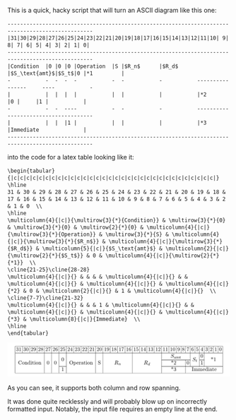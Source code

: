 This is a quick, hacky script that will turn an ASCII diagram like this one:

	-------------------------------------------------------------------------------------------------
	|31|30|29|28|27|26|25|24|23|22|21|20|19|18|17|16|15|14|13|12|11|10| 9| 8| 7| 6| 5| 4| 3| 2| 1| 0|
	-------------------------------------------------------------------------------------------------
	|Condition  |0 |0 |0 |Operation  |S |$R_n$      |$R_d$      |$S_\text{amt}$|$S_t$|0 |*1         |
	-           -  -  -  -           -  -           -           ----------------     ----           -
	|           |  |  |  |           |  |           |           |*2         |0 |     |1 |           |
	-           -  -  ----           -  -           -           -------------------------------------
	|           |  |  |1 |           |  |           |           |*3         |Immediate              |
	-------------------------------------------------------------------------------------------------
	

into the code for a latex table looking like it:

	\begin{tabular}{|c|c|c|c|c|c|c|c|c|c|c|c|c|c|c|c|c|c|c|c|c|c|c|c|c|c|c|c|c|c|c|c|}
	\hline
	31 & 30 & 29 & 28 & 27 & 26 & 25 & 24 & 23 & 22 & 21 & 20 & 19 & 18 & 17 & 16 & 15 & 14 & 13 & 12 & 11 & 10 & 9 & 8 & 7 & 6 & 5 & 4 & 3 & 2 & 1 & 0  \\
	\hline
	\multicolumn{4}{|c|}{\multirow{3}{*}{Condition}} & \multirow{3}{*}{0} & \multirow{3}{*}{0} & \multirow{2}{*}{0} & \multicolumn{4}{|c|}{\multirow{3}{*}{Operation}} & \multirow{3}{*}{S} & \multicolumn{4}{|c|}{\multirow{3}{*}{$R_n$}} & \multicolumn{4}{|c|}{\multirow{3}{*}{$R_d$}} & \multicolumn{5}{|c|}{$S_\text{amt}$} & \multicolumn{2}{|c|}{\multirow{2}{*}{$S_t$}} & 0 & \multicolumn{4}{|c|}{\multirow{2}{*}{*1}}  \\
	\cline{21-25}\cline{28-28}
	\multicolumn{4}{|c|}{} & & & & \multicolumn{4}{|c|}{} & & \multicolumn{4}{|c|}{} & \multicolumn{4}{|c|}{} & \multicolumn{4}{|c|}{*2} & 0 & \multicolumn{2}{|c|}{} & 1 & \multicolumn{4}{|c|}{}  \\
	\cline{7-7}\cline{21-32}
	\multicolumn{4}{|c|}{} & & & 1 & \multicolumn{4}{|c|}{} & & \multicolumn{4}{|c|}{} & \multicolumn{4}{|c|}{} & \multicolumn{4}{|c|}{*3} & \multicolumn{8}{|c|}{Immediate}  \\
	\hline
	\end{tabular}

![Example table](https://github.com/yuriks/ascii2latex/raw/master/diag1.png)

As you can see, it supports both column and row spanning.

It was done quite recklessly and will probably blow up on incorrectly formatted input. Notably, the input file requires an empty line at the end.
